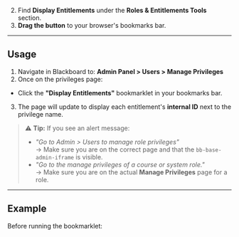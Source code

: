 2. Find **Display Entitlements** under the **Roles & Entitlements Tools** section.
3. **Drag the button** to your browser's bookmarks bar.

---

## Usage
1. Navigate in Blackboard to:
**Admin Panel > Users > Manage Privileges**
2. Once on the privileges page:
- Click the **"Display Entitlements"** bookmarklet in your bookmarks bar.
3. The page will update to display each entitlement's **internal ID** next to the privilege name.

> ⚠ **Tip:** If you see an alert message:
> - *"Go to Admin > Users to manage role privileges"*  
>   → Make sure you are on the correct page and that the `bb-base-admin-iframe` is visible.
> - *"Go to the manage privileges of a course or system role."*  
>   → Make sure you are on the actual **Manage Privileges** page for a role.

---

## Example
Before running the bookmarklet:
